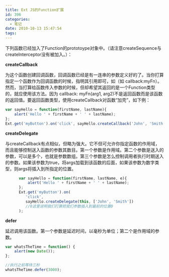 ```yaml
---
title: Ext JS的Function扩展
id: 396
categories:
  - 笔记
date: 2010-10-13 15:47:54
tags:
---
```


下列函数已经加入了Function的prototoype对象中。（请注意createSequence与createInterceptor没有被加入。）：

**createCallback**

为这个函数创建回调函数，回调函数已经是有一连串的参数定义好的了。当你打算指定一个函数作为回调函数的时候，指明其引用即可，如（如 callback:myFn）。然而，当打算给函数传入参数的时候，但却希望其返回的是一个Function类型的，就应使用该方法。因为 callback: myFn(arg1, arg2)不是返回函数而是该函数的返回值。要返回函数类型，使用createCallback对函数“加壳”，如下例：
```javascript
var sayHello = function(firstName, lastName){
    alert('Hello ' + firstName + ' ' + lastName);
};
Ext.get('myButton').on('click', sayHello.createCallback('John', 'Smith'));
```

**createDelegate**

与createCallback有点相似，但略为强大。它不但可允许你指定函数的作用域，而且能够控制送入函数的参数其数目。第一个参数是作用域。第二个参数是送入的参数，可以是多个，也就是参数数组。第三个参数是怎么控制调用者执行时期送入的参数。如果该参数为true，将args加载到该函数的后面，如果该参数为数字类型，则args将插入到所指定的位置。

```javascript
      var sayHello = function(firstName, lastName, e){
          alert('Hello ' + firstName + ' ' + lastName);
      };
      Ext.get('myButton').on(
         'click',
         sayHello.createDelegate(this, ['John', 'Smith'])
         //0这里说明我们打算把我们参数插入到最前的位置0
      );
```

**defer**

延迟调用该函数。第一个参数是延迟时间，以毫秒为单位；第二个是作用域的参数。

```javascript
var whatsTheTime = function() {
    alert(new Date());
};

//执行之前等待三秒
whatsTheTime.defer(3000);
```
